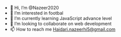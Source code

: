 - 👋 Hi, I’m @Nazeer2020
- 👀 I’m interested in footbal
- 🌱 I’m currently learning JavaScript advance level
- 💞️ I’m looking to collaborate on web development
- 📫 How to reach me Haidari.nazeerhi5@gmail.com

<!---
Nazeer2020/Nazeer2020 is a ✨ special ✨ repository because its `README.md` (this file) appears on your GitHub profile.
You can click the Preview link to take a look at your changes.
--->
